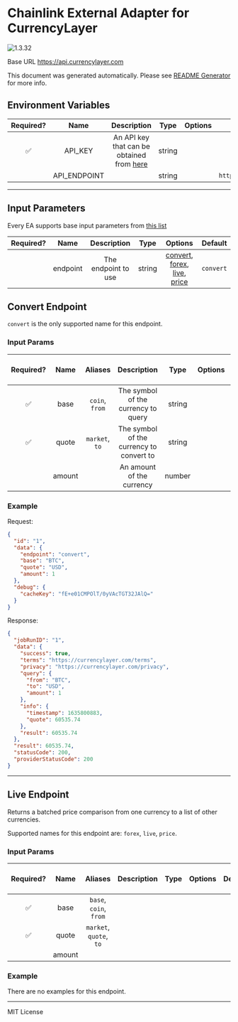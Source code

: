 # Chainlink External Adapter for CurrencyLayer

![1.3.32](https://img.shields.io/github/package-json/v/smartcontractkit/external-adapters-js?filename=packages/sources/currencylayer/package.json)

Base URL https://api.currencylayer.com

This document was generated automatically. Please see [README Generator](../../scripts#readme-generator) for more info.

## Environment Variables

| Required? |     Name     |                                  Description                                   |  Type  | Options |             Default             |
| :-------: | :----------: | :----------------------------------------------------------------------------: | :----: | :-----: | :-----------------------------: |
|    ✅     |   API_KEY    | An API key that can be obtained from [here](https://currencylayer.com/product) | string |         |                                 |
|           | API_ENDPOINT |                                                                                | string |         | `https://api.currencylayer.com` |

---

## Input Parameters

Every EA supports base input parameters from [this list](../../core/bootstrap#base-input-parameters)

| Required? |   Name   |     Description     |  Type  |                                                Options                                                 |  Default  |
| :-------: | :------: | :-----------------: | :----: | :----------------------------------------------------------------------------------------------------: | :-------: |
|           | endpoint | The endpoint to use | string | [convert](#convert-endpoint), [forex](#live-endpoint), [live](#live-endpoint), [price](#live-endpoint) | `convert` |

## Convert Endpoint

`convert` is the only supported name for this endpoint.

### Input Params

| Required? |  Name  |    Aliases     |               Description                |  Type  | Options | Default | Depends On | Not Valid With |
| :-------: | :----: | :------------: | :--------------------------------------: | :----: | :-----: | :-----: | :--------: | :------------: |
|    ✅     |  base  | `coin`, `from` |   The symbol of the currency to query    | string |         |         |            |                |
|    ✅     | quote  | `market`, `to` | The symbol of the currency to convert to | string |         |         |            |                |
|           | amount |                |        An amount of the currency         | number |         |   `1`   |            |                |

### Example

Request:

```json
{
  "id": "1",
  "data": {
    "endpoint": "convert",
    "base": "BTC",
    "quote": "USD",
    "amount": 1
  },
  "debug": {
    "cacheKey": "fE+e01CMPOlT/0yVAcTGT32JAlQ="
  }
}
```

Response:

```json
{
  "jobRunID": "1",
  "data": {
    "success": true,
    "terms": "https://currencylayer.com/terms",
    "privacy": "https://currencylayer.com/privacy",
    "query": {
      "from": "BTC",
      "to": "USD",
      "amount": 1
    },
    "info": {
      "timestamp": 1635800883,
      "quote": 60535.74
    },
    "result": 60535.74
  },
  "result": 60535.74,
  "statusCode": 200,
  "providerStatusCode": 200
}
```

---

## Live Endpoint

Returns a batched price comparison from one currency to a list of other currencies.

Supported names for this endpoint are: `forex`, `live`, `price`.

### Input Params

| Required? |  Name  |         Aliases         | Description | Type | Options | Default | Depends On | Not Valid With |
| :-------: | :----: | :---------------------: | :---------: | :--: | :-----: | :-----: | :--------: | :------------: |
|    ✅     |  base  | `base`, `coin`, `from`  |             |      |         |         |            |                |
|    ✅     | quote  | `market`, `quote`, `to` |             |      |         |         |            |                |
|           | amount |                         |             |      |         |         |            |                |

### Example

There are no examples for this endpoint.

---

MIT License
